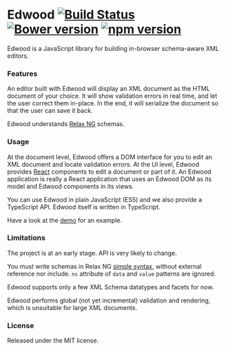 # Edwood [![Build Status](https://api.travis-ci.org/croizier/edwood.svg?branch=master)](https://travis-ci.org/croizier/edwood) [![Bower version](https://badge.fury.io/bo/edwood.svg)](http://badge.fury.io/bo/edwood) [![npm version](https://badge.fury.io/js/edwood.svg)](http://badge.fury.io/js/edwood)

Edwood is a JavaScript library for building in-browser schema-aware XML editors.

### Features

An editor built with Edwood will display an XML document as the HTML document of your choice. It will show validation errors in real time, and let the user correct them in-place. In the end, it will serialize the document so that the user can save it back.

Edwood understands [Relax NG](http://relaxng.org/tutorial-20011203.html) schemas.

### Usage

At the document level, Edwood offers a DOM interface for you to edit an XML document and locate validation errors.
At the UI level, Edwood provides [React](http://facebook.github.io/react/) components to edit a document or part of it.
An Edwood application is really a React application that uses an Edwood DOM as its model and Edwood components in its views.

You can use Edwood in plain JavaScript (ES5) and we also provide a TypeScript API. Edwood itself is written in TypeScript.

Have a look at the [demo](http://croizier.github.io/edwood.html) for an example.

### Limitations

The project is at an early stage. API is very likely to change.

You must write schemas in Relax NG [simple syntax](http://relaxng.org/spec-20011203.html#simple-syntax), without external reference nor include. `ns` attribute of `data` and `value` patterns are ignored.

Edwood supports only a few XML Schema datatypes and facets for now.

Edwood performs global (not yet incremental) validation and rendering, which is unsuitable for large XML documents.

### License

Released under the MIT license.
